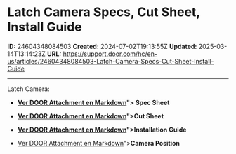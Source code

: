 # Latch Camera Specs, Cut Sheet, Install Guide

**ID:** 24604348084503
**Created:** 2024-07-02T19:13:55Z
**Updated:** 2025-03-14T13:14:23Z
**URL:** https://support.door.com/hc/en-us/articles/24604348084503-Latch-Camera-Specs-Cut-Sheet-Install-Guide

---

<p>Latch Camera:</p>
<ul>
<li><strong><span class="wysiwyg-underline"><a href="https://support.door.com/hc/article_attachments/24604310538391

> 📄 **Contenido extraído:** [Ver DOOR Attachment en Markdown](./24604310538391_DOOR_Attachment_extracted.md)"> Spec Sheet</a></span></strong></li>
<li><strong><span class="wysiwyg-underline"><a href="https://support.door.com/hc/article_attachments/24604290006679

> 📄 **Contenido extraído:** [Ver DOOR Attachment en Markdown](./24604290006679_DOOR_Attachment_extracted.md)">Cut Sheet</a></span></strong></li>
<li><strong><span class="wysiwyg-underline"><a href="https://support.door.com/hc/article_attachments/30645593464087

> 📄 **Contenido extraído:** [Ver DOOR Attachment en Markdown](./30645593464087_DOOR_Attachment_extracted.md)">Installation Guide</a></span></strong></li>
<li><a href="https://support.door.com/hc/article_attachments/24604290008855

> 📄 **Contenido extraído:** [Ver DOOR Attachment en Markdown](./24604290008855_DOOR_Attachment_extracted.md)"><strong><span class="wysiwyg-underline">Camera Position</span></strong></a></li>
</ul>
